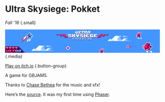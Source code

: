 # Ultra Skysiege: Pokket

*Fall '16* {.small}

![Skysiege](/pages/skysiege/skysiege.png) {.media}

[Play on itch.io](https://benhhopkins.itch.io/ultra-skysiege-pokket) {.button-group}

A game for GBJAM5.

Thanks to [Chase Bethea](https://twitter.com/chasebethea) for the music and sfx!

Here’s the [source](https://github.com/benhhopkins/skysiege). It was my first time using [Phaser](https://Phaser.io).